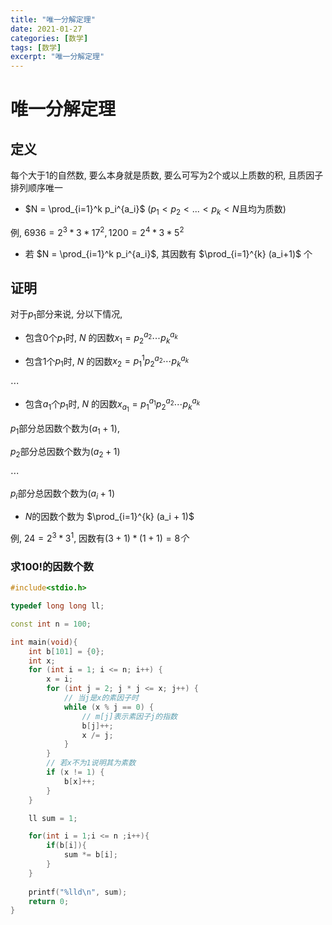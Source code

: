 ```yaml
---
title: "唯一分解定理"
date: 2021-01-27
categories: [数学]
tags: [数学]
excerpt: "唯一分解定理"
---
```


# 唯一分解定理

## 定义

每个大于$1$的自然数, 要么本身就是质数, 要么可写为$2$个或以上质数的积, 且质因子排列顺序唯一

- $N = \prod_{i=1}^k p_i^{a_i}$ ($p_1< p_2 < ...< p_k<N$且均为质数)

例, $6936=2^3*3*17^2, 1200=2^4*3*5^2$

- 若 $N = \prod_{i=1}^k p_i^{a_i}$, 其因数有 $\prod_{i=1}^{k} (a_i+1)$ 个

## 证明

对于$p_1$部分来说, 分以下情况, 

- 包含$0$个$p_1$时, $N$ 的因数$x_1 = p_2^{a_2}\cdots p_k^{a_k}$

- 包含$1$个$p_1$时, $N$ 的因数$x_2 = p_1^{1}p_2^{a_2}\cdots p_k^{a_k}$

$\cdots$

- 包含$a_1$个$p_1$时, $N$ 的因数$x_{a_1} = p_1^{a_1}p_2^{a_2}\cdots p_k^{a_k}$

$p_1$部分总因数个数为$(a_1 + 1)$, 

$p_2$部分总因数个数为$(a_2 + 1)$ 

$\cdots$ 

$p_i$部分总因数个数为$(a_i + 1)$

- $N$的因数个数为 $\prod_{i=1}^{k} (a_i + 1)$

例, $24 = 2 ^ 3 * 3 ^ 1$, 因数有$(3 + 1) * (1 + 1) = 8个$

### 求$100!$的因数个数

```c++
#include<stdio.h>

typedef long long ll;

const int n = 100;

int main(void){
    int b[101] = {0};
    int x;
    for (int i = 1; i <= n; i++) {
        x = i;
        for (int j = 2; j * j <= x; j++) {
            // 当j是x的素因子时
            while (x % j == 0) {
                // m[j]表示素因子j的指数
                b[j]++;
                x /= j;
            }
        }
        // 若x不为1说明其为素数
        if (x != 1) {
            b[x]++;
        }
    }

    ll sum = 1;

    for(int i = 1;i <= n ;i++){
        if(b[i]){
            sum *= b[i];
        }
    }
    
    printf("%lld\n", sum);
    return 0;
}
```